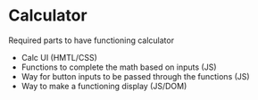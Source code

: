 # Calculator

Required parts to have functioning calculator
- Calc UI (HMTL/CSS)
- Functions to complete the math based on inputs (JS)
- Way for button inputs to be passed through the functions (JS) 
- Way to make a functioning display (JS/DOM)





